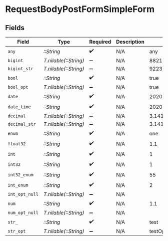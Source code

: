 # RequestBodyPostFormSimpleForm


## Fields

| Field                        | Type                         | Required                     | Description                  | Example                      |
| ---------------------------- | ---------------------------- | ---------------------------- | ---------------------------- | ---------------------------- |
| `any`                        | *::String*                   | :heavy_check_mark:           | N/A                          | any                          |
| `bigint`                     | *T.nilable(::String)*        | :heavy_minus_sign:           | N/A                          | 8821239038968084             |
| `bigint_str`                 | *T.nilable(::String)*        | :heavy_minus_sign:           | N/A                          | 9223372036854775808          |
| `bool`                       | *::String*                   | :heavy_check_mark:           | N/A                          | true                         |
| `bool_opt`                   | *T.nilable(::String)*        | :heavy_minus_sign:           | N/A                          | true                         |
| `date`                       | *::String*                   | :heavy_check_mark:           | N/A                          | 2020-01-01                   |
| `date_time`                  | *::String*                   | :heavy_check_mark:           | N/A                          | 2020-01-01T00:00:00.000001Z  |
| `decimal`                    | *T.nilable(::String)*        | :heavy_minus_sign:           | N/A                          | 3.141592653589793            |
| `decimal_str`                | *T.nilable(::String)*        | :heavy_minus_sign:           | N/A                          | 3.14159265358979344719667586 |
| `enum`                       | *::String*                   | :heavy_check_mark:           | N/A                          | one                          |
| `float32`                    | *::String*                   | :heavy_check_mark:           | N/A                          | 1.1                          |
| `int`                        | *::String*                   | :heavy_check_mark:           | N/A                          | 1                            |
| `int32`                      | *::String*                   | :heavy_check_mark:           | N/A                          | 1                            |
| `int32_enum`                 | *::String*                   | :heavy_check_mark:           | N/A                          | 55                           |
| `int_enum`                   | *::String*                   | :heavy_check_mark:           | N/A                          | 2                            |
| `int_opt_null`               | *T.nilable(::String)*        | :heavy_minus_sign:           | N/A                          |                              |
| `num`                        | *::String*                   | :heavy_check_mark:           | N/A                          | 1.1                          |
| `num_opt_null`               | *T.nilable(::String)*        | :heavy_minus_sign:           | N/A                          |                              |
| `str_`                       | *::String*                   | :heavy_check_mark:           | N/A                          | test                         |
| `str_opt`                    | *T.nilable(::String)*        | :heavy_minus_sign:           | N/A                          | testOptional                 |